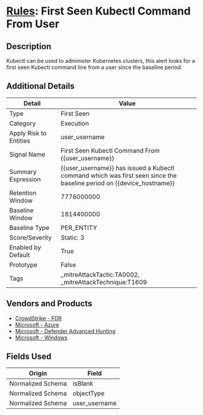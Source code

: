 # [Rules](README.md): First Seen Kubectl Command From User

## Description
Kubectl can be used to administer Kubernetes clusters, this alert looks for a first seen Kubectl command line from a user since the baseline period.

## Additional Details
|Detail|Value|
|----|----|
|Type|First Seen|
|Category|Execution|
|Apply Risk to Entities|user_username|
|Signal Name|First Seen Kubectl Command From {{user_username}}|
|Summary Expression|{{user_username}} has issued a Kubectl command which was first seen since the baseline period on {{device_hostname}}|
|Retention Window|7776000000|
|Baseline Window|1814400000|
|Baseline Type|PER_ENTITY|
|Score/Severity|Static: 3|
|Enabled by Default|True|
|Prototype|False|
|Tags|_mitreAttackTactic:TA0002, _mitreAttackTechnique:T1609|
## Vendors and Products
- [CrowdStrike - FDR](../products/569a3a44-c29f-492e-bcf4-5dc04e2ab0f3.md)
- [Microsoft - Azure](../products/a1225af5-e778-4068-a9a2-47da93d1ff24.md)
- [Microsoft - Defender Advanced Hunting](../products/3382523e-2072-41bd-b50b-6b148957d0b0.md)
- [Microsoft - Windows](../products/1ff7546c-cb36-4a24-87f7-89d2cecc5761.md)


## Fields Used

|Origin|Field|
|----|----|
|Normalized Schema|isBlank|
|Normalized Schema|objectType|
|Normalized Schema|user_username|



